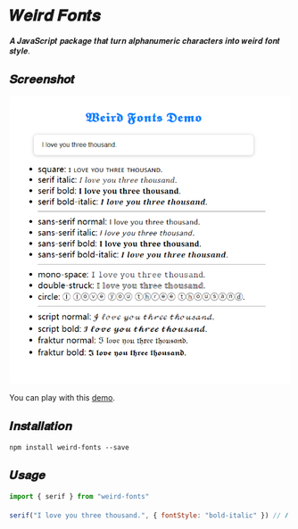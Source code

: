 # 𝑾𝒆𝒊𝒓𝒅 𝑭𝒐𝒏𝒕𝒔
𝑨 𝑱𝒂𝒗𝒂𝑺𝒄𝒓𝒊𝒑𝒕 𝒑𝒂𝒄𝒌𝒂𝒈𝒆 𝒕𝒉𝒂𝒕 𝒕𝒖𝒓𝒏 𝒂𝒍𝒑𝒉𝒂𝒏𝒖𝒎𝒆𝒓𝒊𝒄 𝒄𝒉𝒂𝒓𝒂𝒄𝒕𝒆𝒓𝒔 𝒊𝒏𝒕𝒐 𝒘𝒆𝒊𝒓𝒅 𝒇𝒐𝒏𝒕 𝒔𝒕𝒚𝒍𝒆.

## 𝑺𝒄𝒓𝒆𝒆𝒏𝒔𝒉𝒐𝒕

<div align="center"><img src="./images/demo.png"></div> 

You can play with this [demo](https://beizhedenglong.github.io/weird-fonts). 


## 𝑰𝒏𝒔𝒕𝒂𝒍𝒍𝒂𝒕𝒊𝒐𝒏
```  
npm install weird-fonts --save  
```  

## 𝑼𝒔𝒂𝒈𝒆
```js 
import { serif } from "weird-fonts" 

serif("I love you three thousand.", { fontStyle: "bold-italic" }) // 𝑰 𝒍𝒐𝒗𝒆 𝒚𝒐𝒖 𝒕𝒉𝒓𝒆𝒆 𝒕𝒉𝒐𝒖𝒔𝒂𝒏𝒅.

```